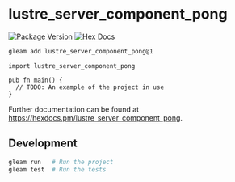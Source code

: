 # lustre_server_component_pong

[![Package Version](https://img.shields.io/hexpm/v/lustre_server_component_pong)](https://hex.pm/packages/lustre_server_component_pong)
[![Hex Docs](https://img.shields.io/badge/hex-docs-ffaff3)](https://hexdocs.pm/lustre_server_component_pong/)

```sh
gleam add lustre_server_component_pong@1
```
```gleam
import lustre_server_component_pong

pub fn main() {
  // TODO: An example of the project in use
}
```

Further documentation can be found at <https://hexdocs.pm/lustre_server_component_pong>.

## Development

```sh
gleam run   # Run the project
gleam test  # Run the tests
```

